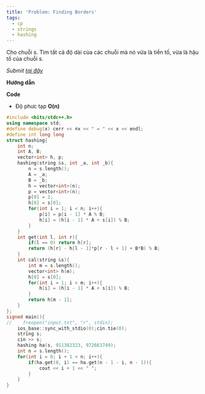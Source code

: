 ```yaml
---
title: 'Problem: Finding Borders'
tags:
  - cp
  - strings
  - hashing
---
```

Cho chuỗi s. Tìm tất cả độ dài của các chuỗi mà nó vừa là tiền tố, vừa là hậu tố của chuỗi s.

<!--more-->

*Submit [tại đây](https://cses.fi/problemset/task/1732)*

**Hướng dẫn**


**Code**

- Độ phưc tạp **O(n)**

```cpp
#include <bits/stdc++.h>
using namespace std;
#define debug(x) cerr << #x << " = " << x << endl;
#define int long long
struct hashing{
    int n;
    int A, B;
    vector<int> h, p;
    hashing(string &s, int _a, int _b){
        n = s.length();
        A = _a;
        B = _b;
        h = vector<int>(n);
        p = vector<int>(n);
        p[0] = 1;
        h[0] = s[0];
        for(int i = 1; i < n; i++){
            p[i] = p[i - 1] * A % B;
            h[i] = (h[i - 1] * A + s[i]) % B;
        }
    }
    int get(int l, int r){
        if(l == 0) return h[r];
        return (h[r] - h[l - 1]*p[r - l + 1] + B*B) % B;
    }
    int cal(string &s){
        int m = s.length();
        vector<int> h(m);
        h[0] = s[0];
        for(int i = 1; i < m; i++){
            h[i] = (h[i - 1] * A + s[i]) % B;
        }
        return h[m - 1];
    }
};
signed main(){
//    freopen("input.txt", "r", stdin);
    ios_base::sync_with_stdio(0);cin.tie(0);
    string s;
    cin >> s;
    hashing ha(s, 911382323, 972663749);
    int n = s.length();
    for(int i = 0; i + 1 < n; i++){
        if(ha.get(0, i) == ha.get(n - 1 - i, n - 1)){
            cout << i + 1 << " ";
        }
    }
}
```
